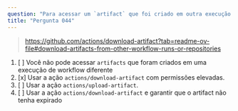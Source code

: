 ```yaml
---
question: "Para acessar um `artifact` que foi criado em outra execução de workflow previamente acionada, você pode:"
title: "Pergunta 044"
---
```



> https://github.com/actions/download-artifact?tab=readme-ov-file#download-artifacts-from-other-workflow-runs-or-repositories
1. [ ] Você não pode acessar `artifacts` que foram criados em uma execução de workflow diferente
1. [x] Usar a ação `actions/download-artifact` com permissões elevadas.
1. [ ] Usar a ação `actions/upload-artifact`.
1. [ ] Usar a ação `actions/download-artifact` e garantir que o artifact não tenha expirado
